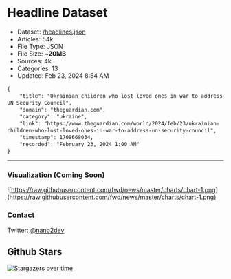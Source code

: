 # Headline Dataset

- Dataset: [/headlines.json](https://raw.githubusercontent.com/fwd/news/master/headlines.json) 
- Articles: 54k
- File Type: JSON
- File Size: ~**20MB**
- Sources: 4k
- Categories: 13
- Updated: Feb 23, 2024 8:54 AM

```
{
    "title": "Ukrainian children who lost loved ones in war to address UN Security Council",
    "domain": "theguardian.com",
    "category": "ukraine",
    "link": "https://www.theguardian.com/world/2024/feb/23/ukrainian-children-who-lost-loved-ones-in-war-to-address-un-security-council",
    "timestamp": 1708668034,
    "recorded": "February 23, 2024 1:00 AM"
}
```

---

### Visualization (Coming Soon)

![https://raw.githubusercontent.com/fwd/news/master/charts/chart-1.png](https://raw.githubusercontent.com/fwd/news/master/charts/chart-1.png)

### Contact 

Twitter: [@nano2dev](https://twitter.com/nano2dev)

## Github Stars

[![Stargazers over time](https://starchart.cc/fwd/news.svg)](https://starchart.cc/fwd/news)

